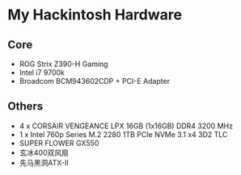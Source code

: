# My Hackintosh Hardware

## Core
- ROG Strix Z390-H Gaming
- Intel i7 9700k
- Broadcom BCM943602CDP + PCI-E Adapter

## Others
- 4 x CORSAIR VENGEANCE LPX 16GB (1x16GB) DDR4 3200 MHz
- 1 x Intel 760p Series M.2 2280 1TB PCIe NVMe 3.1 x4 3D2 TLC
- SUPER FLOWER GX550
- 玄冰400双风扇
- 先马黑洞ATX-II
